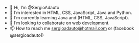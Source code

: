 - 👋 Hi, I’m @SergioAdauto
- 👀 I’m interested in HTML, CSS, JavaScript, Java and Python.
- 🌱 I’m currently learning Java and (HTML, CSS, JavaScript).
- 💞️ I’m looking to collaborate on web development.
- 📫 How to reach me sergioadauto@hotmail.com or (facebook @sergioadauto1)

<!---
SergioAdauto/SergioAdauto is a ✨ special ✨ repository because its `README.md` (this file) appears on your GitHub profile.
You can click the Preview link to take a look at your changes.
--->
